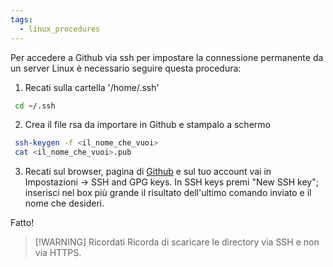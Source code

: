 ```yaml
---
tags:
  - linux_procedures
---
```


Per accedere a Github via ssh per impostare la connessione permanente da un server Linux è necessario seguire questa procedura:

1. Recati sulla cartella '/home/.ssh'

``` bash
 cd ~/.ssh
```

2. Crea il file rsa da importare in Github e stampalo a schermo

``` bash
 ssh-keygen -f <il_nome_che_vuoi>
 cat <il_nome_che_vuoi>.pub
```

3. Recati sul browser, pagina di [Github](https://github.com) e sul tuo account vai in Impostazioni -> SSH and GPG keys.
	In SSH keys premi "New SSH key"; inserisci nel box più grande il risultato dell'ultimo comando inviato e il nome che desideri.

Fatto!

> [!WARNING] Ricordati
> Ricorda di scaricare le directory via SSH e non via HTTPS.
